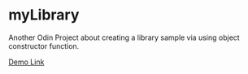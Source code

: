 # myLibrary

Another Odin Project about creating a library sample via using object constructor function.

<a href="https://borakarayel.github.io/myLibrary/"> Demo Link </a>
